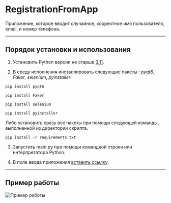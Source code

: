 # RegistrationFromApp

Приложение, которое вводит случайное, корректное имя пользователя, email, и номер телефона.

____
## Порядок установки и использования
1. Установить Python версии не старше [3.11](https://www.python.org/downloads/).

2. В среду исполнения инсталлировать следующие пакеты : _pyqt6_, _Faker_, _selenium_, _pyinstaller_.

`pip install pyqt6`

`pip install Faker`

`pip install selenium`

`pip install pyinstaller`

Либо установить сразу все пакеты при помощи следующей команды, выполненной из директории скрипта.

`pip install -r requirements.txt`

3. Запустить main.py при помощи командной строки или интерпретатора Python.

4. В поле ввода приложения [вставить ссылку](http://over.org.tilda.ws/testuser).

____
## Пример работы

![Пример работы](image.png)


